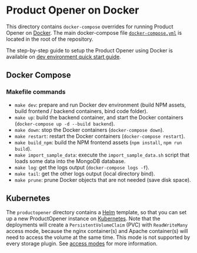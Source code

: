 # Product Opener on Docker

This directory contains `docker-compose` overrides for running Product Opener on [Docker](https://docker.com).
The main docker-compose file [`docker-compose.yml`](../docker-compose.yml) is located in the root of the repository.

The step-by-step guide to setup the Product Opener using Docker is available on [dev environment quick start guide](https://github.com/openfoodfacts/openfoodfacts-server/blob/main/installation/dev-environment-quick-start-guide.md).

## Docker Compose

### Makefile commands

* `make dev`: prepare and run Docker dev environment (build NPM assets, build frontend / backend containers, bind code folder).
* `make up`: build the backend container, and start the Docker containers (`docker-compose up -d --build backend`).
* `make down`: stop the Docker containers (`docker-compose down`).
* `make restart`: restart the Docker containers (`docker-compose restart`).
* `make build_npm`: build the NPM frontend assets (`npm install`, `npm run build`).
* `make import_sample_data`: execute the `import_sample_data.sh` script that loads some data into the MongoDB database.
* `make log`: get the logs output (`docker-compose logs -f`).
* `make tail`: get the other logs output (local directory bind).
* `make prune`: prune Docker objects that are not needed (save disk space).

## Kubernetes

The `productopener` directory contains a <a href="https://helm.sh">Helm</a> template, so that you can set up a new ProductOpener instance on <a href="https://kubernetes.io">Kubernetes</a>. Note that the deployments will create a `PersistentVolumeClaim` (PVC) with `ReadWriteMany` access mode, because the nginx container(s) and Apache container(s) will need to access the volume at the same time. This mode is not supported by every storage plugin. See [access modes](https://kubernetes.io/docs/concepts/storage/persistent-volumes/#access-modes) for more information.
